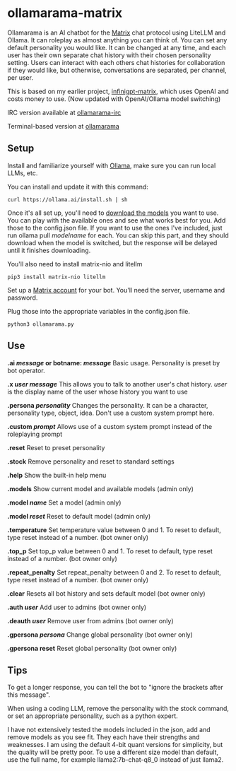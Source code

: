 # ollamarama-matrix
Ollamarama is an AI chatbot for the [Matrix](https://matrix.org/) chat protocol using LiteLLM and Ollama. It can roleplay as almost anything you can think of. You can set any default personality you would like. It can be changed at any time, and each user has their own separate chat history with their chosen personality setting. Users can interact with each others chat histories for collaboration if they would like, but otherwise, conversations are separated, per channel, per user.

This is based on my earlier project, [infinigpt-matrix](https://github.com/h1ddenpr0cess20/infinigpt-matrix), which uses OpenAI and costs money to use.  (Now updated with OpenAI/Ollama model switching)

IRC version available at [ollamarama-irc](https://github.com/h1ddenpr0cess20/ollamarama-irc)

Terminal-based version at [ollamarama](https://github.com/h1ddenpr0cess20/ollamarama)

## Setup

Install and familiarize yourself with [Ollama](https://ollama.ai/), make sure you can run local LLMs, etc.

You can install and update it with this command:
```
curl https://ollama.ai/install.sh | sh
```


Once it's all set up, you'll need to [download the models](https://ollama.ai/library) you want to use.  You can play with the available ones and see what works best for you.  Add those to the config.json file.  If you want to use the ones I've included, just run ollama pull _modelname_ for each.  You can skip this part, and they should download when the model is switched, but the response will be delayed until it finishes downloading.


You'll also need to install matrix-nio and litellm
```
pip3 install matrix-nio litellm
```

Set up a [Matrix account](https://app.element.io/) for your bot.  You'll need the server, username and password.

Plug those into the appropriate variables in the config.json file.

```
python3 ollamarama.py
```

## Use

**.ai _message_ or botname: _message_**
    Basic usage.
    Personality is preset by bot operator.
  
**.x _user message_**
    This allows you to talk to another user's chat history.
    _user_ is the display name of the user whose history you want to use
      
**.persona _personality_**
    Changes the personality.  It can be a character, personality type, object, idea.
    Don't use a custom system prompt here.

**.custom _prompt_**
    Allows use of a custom system prompt instead of the roleplaying prompt

**.reset**
    Reset to preset personality
    
**.stock**
    Remove personality and reset to standard settings
    
**.help**
    Show the built-in help menu

**.models**
    Show current model and available models (admin only)

**.model _name_**
    Set a model (admin only)

**.model _reset_**
    Reset to default model (admin only)

**.temperature** 
    Set temperature value between 0 and 1.  To reset to default, type reset instead of a number. (bot owner only)
                                                
**.top_p**
    Set top_p value between 0 and 1.  To reset to default, type reset instead of a number. (bot owner only)
                                                
**.repeat_penalty**
    Set repeat_penalty between 0 and 2.  To reset to default, type reset instead of a number. (bot owner only)
                                                
**.clear**
    Resets all bot history and sets default model (bot owner only)

**.auth _user_**
    Add user to admins (bot owner only)

**.deauth _user_**
    Remove user from admins (bot owner only)

**.gpersona _persona_**
    Change global personality (bot owner only)

**.gpersona reset**
    Reset global personality (bot owner only)




## Tips

To get a longer response, you can tell the bot to "ignore the brackets after this message".

When using a coding LLM, remove the personality with the stock command, or set an appropriate personality, such as a python expert.

I have not extensively tested the models included in the json, add and remove models as you see fit.  They each have their strengths and weaknesses.  I am using the default 4-bit quant versions for simplicity, but the quality will be pretty poor.  To use a different size model than default, use the full name, for example llama2:7b-chat-q8_0 instead of just llama2.